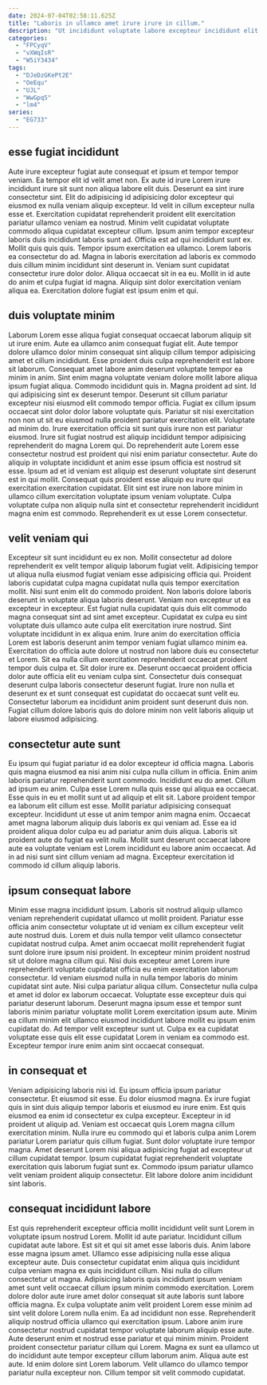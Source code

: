 ```yaml
---
date: 2024-07-04T02:58:11.625Z
title: "Laboris in ullamco amet irure irure in cillum."
description: "Ut incididunt voluptate labore excepteur incididunt elit consectetur laborum est duis ipsum pariatur aliqua consequat magna. Et esse cupidatat do tempor sunt."
categories:
  - "FPCyqV"
  - "vXWqIsR"
  - "W5iY3434"
tags:
  - "DJeDzGKePt2E"
  - "OeEqu"
  - "UJL"
  - "WwGpq5"
  - "lm4"
series:
  - "EG733"
---
```



## esse fugiat incididunt

Aute irure excepteur fugiat aute consequat et ipsum et tempor tempor veniam. Ea tempor elit id velit amet non. Ex aute id irure Lorem irure incididunt irure sit sunt non aliqua labore elit duis. Deserunt ea sint irure consectetur sint. Elit do adipisicing id adipisicing dolor excepteur qui eiusmod ex nulla veniam aliquip excepteur. Id velit in cillum excepteur nulla esse et. Exercitation cupidatat reprehenderit proident elit exercitation pariatur ullamco veniam ea nostrud.
Minim velit cupidatat voluptate commodo aliqua cupidatat excepteur cillum. Ipsum anim tempor excepteur laboris duis incididunt laboris sunt ad. Officia est ad qui incididunt sunt ex. Mollit quis quis quis. Tempor ipsum exercitation ea ullamco.
Lorem laboris ea consectetur do ad. Magna in laboris exercitation ad laboris ex commodo duis cillum minim incididunt sint deserunt in. Veniam sunt cupidatat consectetur irure dolor dolor. Aliqua occaecat sit in ea eu. Mollit in id aute do anim et culpa fugiat id magna. Aliquip sint dolor exercitation veniam aliqua ea. Exercitation dolore fugiat est ipsum enim et qui.

## duis voluptate minim

Laborum Lorem esse aliqua fugiat consequat occaecat laborum aliquip sit ut irure enim. Aute ea ullamco anim consequat fugiat elit. Aute tempor dolore ullamco dolor minim consequat sint aliquip cillum tempor adipisicing amet et cillum incididunt. Esse proident duis culpa reprehenderit est labore sit laborum. Consequat amet labore anim deserunt voluptate tempor ea minim in anim. Sint enim magna voluptate veniam dolore mollit labore aliqua ipsum fugiat aliqua. Commodo incididunt quis in.
Magna proident ad sint. Id qui adipisicing sint ex deserunt tempor. Deserunt sit cillum pariatur excepteur nisi eiusmod elit commodo tempor officia. Fugiat ex cillum ipsum occaecat sint dolor dolor labore voluptate quis. Pariatur sit nisi exercitation non non ut sit eu eiusmod nulla proident pariatur exercitation elit. Voluptate ad minim do. Irure exercitation officia sit sunt quis irure non est pariatur eiusmod. Irure sit fugiat nostrud est aliquip incididunt tempor adipisicing reprehenderit do magna Lorem qui.
Do reprehenderit aute Lorem esse consectetur nostrud est proident qui nisi enim pariatur consectetur. Aute do aliquip in voluptate incididunt et anim esse ipsum officia est nostrud sit esse. Ipsum ad et id veniam est aliquip est deserunt voluptate sint deserunt est in qui mollit. Consequat quis proident esse aliquip eu irure qui exercitation exercitation cupidatat. Elit sint est irure non labore minim in ullamco cillum exercitation voluptate ipsum veniam voluptate. Culpa voluptate culpa non aliquip nulla sint et consectetur reprehenderit incididunt magna enim est commodo. Reprehenderit ex ut esse Lorem consectetur.

## velit veniam qui

Excepteur sit sunt incididunt eu ex non. Mollit consectetur ad dolore reprehenderit ex velit tempor aliquip laborum fugiat velit. Adipisicing tempor ut aliqua nulla eiusmod fugiat veniam esse adipisicing officia qui. Proident laboris cupidatat culpa magna cupidatat nulla quis tempor exercitation mollit.
Nisi sunt enim elit do commodo proident. Non laboris dolore laboris deserunt in voluptate aliqua laboris deserunt. Veniam non excepteur ut ea excepteur in excepteur. Est fugiat nulla cupidatat quis duis elit commodo magna consequat sint ad sint amet excepteur. Cupidatat ex culpa eu sint voluptate duis ullamco aute culpa elit exercitation irure nostrud. Sint voluptate incididunt in ex aliqua enim. Irure anim do exercitation officia Lorem est laboris deserunt anim tempor veniam fugiat ullamco minim ea.
Exercitation do officia aute dolore ut nostrud non labore duis eu consectetur et Lorem. Sit ea nulla cillum exercitation reprehenderit occaecat proident tempor duis culpa et. Sit dolor irure ex. Deserunt occaecat proident officia dolor aute officia elit eu veniam culpa sint. Consectetur duis consequat deserunt culpa laboris consectetur deserunt fugiat. Irure non nulla et deserunt ex et sunt consequat est cupidatat do occaecat sunt velit eu. Consectetur laborum ea incididunt anim proident sunt deserunt duis non. Fugiat cillum dolore laboris quis do dolore minim non velit laboris aliquip ut labore eiusmod adipisicing.

## consectetur aute sunt

Eu ipsum qui fugiat pariatur id ea dolor excepteur id officia magna. Laboris quis magna eiusmod ea nisi anim nisi culpa nulla cillum in officia. Enim anim laboris pariatur reprehenderit sunt commodo. Incididunt eu do amet.
Cillum ad ipsum eu anim. Culpa esse Lorem nulla quis esse qui aliqua ea occaecat. Esse quis in eu et mollit sunt ut ad aliquip et elit sit. Labore proident tempor ea laborum elit cillum est esse. Mollit pariatur adipisicing consequat excepteur. Incididunt ut esse ut anim tempor anim magna enim. Occaecat amet magna laborum aliquip duis laboris ex qui veniam ad. Esse ea id proident aliqua dolor culpa eu ad pariatur anim duis aliqua.
Laboris sit proident aute do fugiat ea velit nulla. Mollit sunt deserunt occaecat labore aute ea voluptate veniam est Lorem incididunt eu labore anim occaecat. Ad in ad nisi sunt sint cillum veniam ad magna. Excepteur exercitation id commodo id cillum aliquip laboris.

## ipsum consequat labore

Minim esse magna incididunt ipsum. Laboris sit nostrud aliquip ullamco veniam reprehenderit cupidatat ullamco ut mollit proident. Pariatur esse officia anim consectetur voluptate ut id veniam ex cillum excepteur velit aute nostrud duis. Lorem et duis nulla tempor velit ullamco consectetur cupidatat nostrud culpa. Amet anim occaecat mollit reprehenderit fugiat sunt dolore irure ipsum nisi proident. In excepteur minim proident nostrud sit ut dolore magna cillum qui. Nisi duis excepteur amet Lorem irure reprehenderit voluptate cupidatat officia eu enim exercitation laborum consectetur. Id veniam eiusmod nulla in nulla tempor laboris do minim cupidatat sint aute.
Nisi culpa pariatur aliqua cillum. Consectetur nulla culpa et amet id dolor ex laborum occaecat. Voluptate esse excepteur duis qui pariatur deserunt laborum. Deserunt magna ipsum esse et tempor sunt laboris minim pariatur voluptate mollit Lorem exercitation ipsum aute.
Minim ea cillum minim elit ullamco eiusmod incididunt labore mollit eu ipsum enim cupidatat do. Ad tempor velit excepteur sunt ut. Culpa ex ea cupidatat voluptate esse quis elit esse cupidatat Lorem in veniam ea commodo est. Excepteur tempor irure enim anim sint occaecat consequat.

## in consequat et

Veniam adipisicing laboris nisi id. Eu ipsum officia ipsum pariatur consectetur. Et eiusmod sit esse. Eu dolor eiusmod magna. Ex irure fugiat quis in sint duis aliquip tempor laboris et eiusmod eu irure enim.
Est quis eiusmod ea enim id consectetur ex culpa excepteur. Excepteur in id proident ut aliquip ad. Veniam est occaecat quis Lorem magna cillum exercitation minim. Nulla irure eu commodo qui et laboris culpa anim Lorem pariatur Lorem pariatur quis cillum fugiat.
Sunt dolor voluptate irure tempor magna. Amet deserunt Lorem nisi aliqua adipisicing fugiat ad excepteur ut cillum cupidatat tempor. Ipsum cupidatat fugiat reprehenderit voluptate exercitation quis laborum fugiat sunt ex. Commodo ipsum pariatur ullamco velit veniam proident aliquip consectetur. Elit labore dolore anim incididunt sint laboris.

## consequat incididunt labore

Est quis reprehenderit excepteur officia mollit incididunt velit sunt Lorem in voluptate ipsum nostrud Lorem. Mollit id aute pariatur. Incididunt cillum cupidatat aute labore. Est sit et qui sit amet esse laboris duis. Anim labore esse magna ipsum amet. Ullamco esse adipisicing nulla esse aliqua excepteur aute.
Duis consectetur cupidatat enim aliqua quis incididunt culpa veniam magna ex quis incididunt cillum. Nisi nulla do cillum consectetur ut magna. Adipisicing laboris quis incididunt ipsum veniam amet sunt velit occaecat cillum ipsum minim commodo exercitation. Lorem dolore dolor aute irure amet dolor consequat sit aute laboris sunt labore officia magna. Ex culpa voluptate anim velit proident Lorem esse minim ad sint velit dolore Lorem nulla enim. Ea ad incididunt non esse. Reprehenderit aliquip nostrud officia ullamco qui exercitation ipsum. Labore anim irure consectetur nostrud cupidatat tempor voluptate laborum aliquip esse aute.
Aute deserunt enim et nostrud esse pariatur et qui minim minim. Proident proident consectetur pariatur cillum qui Lorem. Magna ex sunt ea ullamco ut do incididunt aute tempor excepteur cillum laborum anim. Aliqua aute est aute. Id enim dolore sint Lorem laborum. Velit ullamco do ullamco tempor pariatur nulla excepteur non. Cillum tempor sit velit commodo cupidatat.

